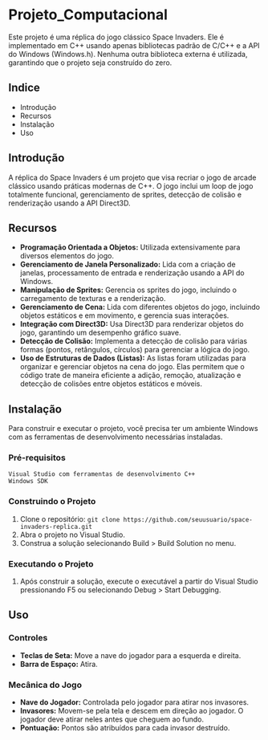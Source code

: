 # Projeto_Computacional
Este projeto é uma réplica do jogo clássico Space Invaders. Ele é implementado em C++ usando apenas bibliotecas padrão de C/C++ e a API do Windows (Windows.h). Nenhuma outra biblioteca externa é utilizada, garantindo que o projeto seja construído do zero.
## Indice

+ Introdução
+ Recursos
+ Instalação
+ Uso
## Introdução

A réplica do Space Invaders é um projeto que visa recriar o jogo de arcade clássico usando práticas modernas de C++. O jogo inclui um loop de jogo totalmente funcional, gerenciamento de sprites, detecção de colisão e renderização usando a API Direct3D.
## Recursos

+ **Programação Orientada a Objetos:** Utilizada extensivamente para diversos elementos do jogo.
+ **Gerenciamento de Janela Personalizado:** Lida com a criação de janelas, processamento de entrada e renderização usando a API do Windows.
+ **Manipulação de Sprites:** Gerencia os sprites do jogo, incluindo o carregamento de texturas e a renderização.
+ **Gerenciamento de Cena:** Lida com diferentes objetos do jogo, incluindo objetos estáticos e em movimento, e gerencia suas interações.
+ **Integração com Direct3D:** Usa Direct3D para renderizar objetos do jogo, garantindo um desempenho gráfico suave.
+ **Detecção de Colisão:** Implementa a detecção de colisão para várias formas (pontos, retângulos, círculos) para gerenciar a lógica do jogo.
+ **Uso de Estruturas de Dados (Listas):** As listas foram utilizadas para organizar e gerenciar objetos na cena do jogo. Elas permitem que o código trate de maneira eficiente a adição, remoção, atualização e detecção de colisões entre objetos estáticos e móveis.
## Instalação

Para construir e executar o projeto, você precisa ter um ambiente Windows com as ferramentas de desenvolvimento necessárias instaladas.
### Pré-requisitos

    Visual Studio com ferramentas de desenvolvimento C++
    Windows SDK

### Construindo o Projeto
1. Clone o repositório:
`git clone https://github.com/seuusuario/space-invaders-replica.git`
2. Abra o projeto no Visual Studio.
3. Construa a solução selecionando Build > Build Solution no menu.

### Executando o Projeto

1. Após construir a solução, execute o executável a partir do Visual Studio pressionando F5 ou selecionando Debug > Start Debugging.

## Uso

### Controles
+ **Teclas de Seta:** Move a nave do jogador para a esquerda e direita.
+ **Barra de Espaço:** Atira.

### Mecânica do Jogo

+ **Nave do Jogador:** Controlada pelo jogador para atirar nos invasores.
+ **Invasores:** Movem-se pela tela e descem em direção ao jogador. O jogador deve atirar neles antes que cheguem ao fundo.
+ **Pontuação:** Pontos são atribuídos para cada invasor destruído.
